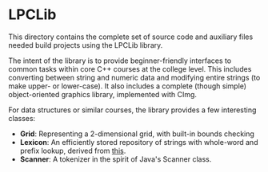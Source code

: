 # LPCLib

This directory contains the complete set of source code and auxiliary files needed build projects using the LPCLib library.

The intent of the library is to provide beginner-friendly interfaces to common tasks within core C++ courses at the college level.
This includes converting between string and numeric data and modifying entire strings (to make upper- or lower-case). It also includes
a complete (though simple) object-oriented graphics library, implemented with CImg.

For data structures or similar courses, the library provides a few interesting classes:
- **Grid<T>**: Representing a 2-dimensional grid, with built-in bounds checking
- **Lexicon**: An efficiently stored repository of strings with whole-word and prefix lookup, derived from [this](https://web.stanford.edu/class/archive/cs/cs106b/cs106b.1216/lectures/28-lexicon/slides).
- **Scanner**: A tokenizer in the spirit of Java's Scanner class.
